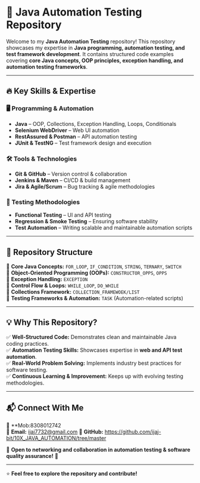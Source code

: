 # 🚀 Java Automation Testing Repository  

Welcome to my **Java Automation Testing** repository! This repository showcases my expertise in **Java programming, automation testing, and test framework development**. It contains structured code examples covering **core Java concepts, OOP principles, exception handling, and automation testing frameworks**.  

---

## 🔥 Key Skills & Expertise  

### 🖥️ Programming & Automation  
- **Java** – OOP, Collections, Exception Handling, Loops, Conditionals  
- **Selenium WebDriver** – Web UI automation  
- **RestAssured & Postman** – API automation testing  
- **JUnit & TestNG** – Test framework design and execution  

### 🛠️ Tools & Technologies  
- **Git & GitHub** – Version control & collaboration  
- **Jenkins & Maven** – CI/CD & build management  
- **Jira & Agile/Scrum** – Bug tracking & agile methodologies  

### 🧪 Testing Methodologies  
- **Functional Testing** – UI and API testing  
- **Regression & Smoke Testing** – Ensuring software stability  
- **Test Automation** – Writing scalable and maintainable automation scripts  

---

## 📂 Repository Structure  

📁 **Core Java Concepts:** `FOR_LOOP`, `IF_CONDITION`, `STRING`, `TERNARY`, `SWITCH`  
📁 **Object-Oriented Programming (OOPs):** `CONSTRUCTOR_OPPS`, `OPPS`  
📁 **Exception Handling:** `EXCEPTION`  
📁 **Control Flow & Loops:** `WHILE_LOOP`, `DO_WHILE`  
📁 **Collections Framework:** `COLLECTION_FRAMEWOEK/LIST`  
📁 **Testing Frameworks & Automation:** `TASK` (Automation-related scripts)  

---

## 💡 Why This Repository?  
✅ **Well-Structured Code:** Demonstrates clean and maintainable Java coding practices.  
✅ **Automation Testing Skills:** Showcases expertise in **web and API test automation**.  
✅ **Real-World Problem Solving:** Implements industry best practices for software testing.  
✅ **Continuous Learning & Improvement:** Keeps up with evolving testing methodologies.  

---

## 📬 Connect With Me  
📌 **Mob:8308012742  
📌 **Email:** ijaj7732@gmail.com 
📌 **GitHub:** https://github.com/ijaj-bit/10X_JAVA_AUTOMATION/tree/master

🔹 **Open to networking and collaboration in automation testing & software quality assurance!** 🚀  

---

⭐ **Feel free to explore the repository and contribute!**  
